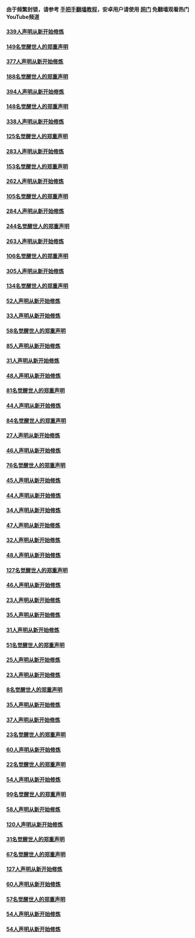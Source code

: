 #### 由于频繁封锁，请参考 [手把手翻墙教程](https://github.com/gfw-breaker/guides/wiki/)，安卓用户请使用 [网门](https://github.com/gfw-breaker/nogfw/blob/master/dl.md?t=05170501) 免翻墙观看热门YouTube频道 

#### [339人声明从新开始修炼](../pages/91/425690.md?t=05170501) 

#### [149名觉醒世人的郑重声明](../pages/91/425689.md?t=05170501) 

#### [377人声明从新开始修炼](../pages/91/424867.md?t=05170501) 

#### [188名觉醒世人的郑重声明](../pages/91/424866.md?t=05170501) 

#### [394人声明从新开始修炼](../pages/91/423914.md?t=05170501) 

#### [148名觉醒世人的郑重声明](../pages/91/423913.md?t=05170501) 

#### [338人声明从新开始修炼](../pages/91/423540.md?t=05170501) 

#### [125名觉醒世人的郑重声明](../pages/91/423539.md?t=05170501) 

#### [283人声明从新开始修炼](../pages/91/423296.md?t=05170501) 

#### [153名觉醒世人的郑重声明](../pages/91/423295.md?t=05170501) 

#### [262人声明从新开始修炼](../pages/91/423004.md?t=05170501) 

#### [105名觉醒世人的郑重声明](../pages/91/423003.md?t=05170501) 

#### [284人声明从新开始修炼](../pages/91/422707.md?t=05170501) 

#### [244名觉醒世人的郑重声明](../pages/91/422706.md?t=05170501) 

#### [263人声明从新开始修炼](../pages/91/422553.md?t=05170501) 

#### [106名觉醒世人的郑重声明](../pages/91/422552.md?t=05170501) 

#### [305人声明从新开始修炼](../pages/91/422153.md?t=05170501) 

#### [134名觉醒世人的郑重声明](../pages/91/422152.md?t=05170501) 

#### [52人声明从新开始修炼](../pages/91/421846.md?t=05170501) 

#### [33人声明从新开始修炼](../pages/91/421804.md?t=05170501) 

#### [58名觉醒世人的郑重声明](../pages/91/421845.md?t=05170501) 

#### [85人声明从新开始修炼](../pages/91/421769.md?t=05170501) 

#### [31人声明从新开始修炼](../pages/91/421763.md?t=05170501) 

#### [48人声明从新开始修炼](../pages/91/421605.md?t=05170501) 

#### [81名觉醒世人的郑重声明](../pages/91/421656.md?t=05170501) 

#### [44人声明从新开始修炼](../pages/91/421544.md?t=05170501) 

#### [84名觉醒世人的郑重声明](../pages/91/421543.md?t=05170501) 

#### [27人声明从新开始修炼](../pages/91/421465.md?t=05170501) 

#### [46人声明从新开始修炼](../pages/91/421454.md?t=05170501) 

#### [76名觉醒世人的郑重声明](../pages/91/421453.md?t=05170501) 

#### [45人声明从新开始修炼](../pages/91/421452.md?t=05170501) 

#### [44人声明从新开始修炼](../pages/91/421422.md?t=05170501) 

#### [34人声明从新开始修炼](../pages/91/421322.md?t=05170501) 

#### [47人声明从新开始修炼](../pages/91/421264.md?t=05170501) 

#### [32人声明从新开始修炼](../pages/91/421225.md?t=05170501) 

#### [48人声明从新开始修炼](../pages/91/421202.md?t=05170501) 

#### [127名觉醒世人的郑重声明](../pages/91/421224.md?t=05170501) 

#### [46人声明从新开始修炼](../pages/91/421203.md?t=05170501) 

#### [23人声明从新开始修炼](../pages/91/421138.md?t=05170501) 

#### [35人声明从新开始修炼](../pages/91/421122.md?t=05170501) 

#### [31人声明从新开始修炼](../pages/91/421081.md?t=05170501) 

#### [51名觉醒世人的郑重声明](../pages/91/421080.md?t=05170501) 

#### [25人声明从新开始修炼](../pages/91/421020.md?t=05170501) 

#### [23人声明从新开始修炼](../pages/91/420884.md?t=05170501) 

#### [8名觉醒世人的郑重声明](../pages/91/420883.md?t=05170501) 

#### [35人声明从新开始修炼](../pages/91/420809.md?t=05170501) 

#### [37人声明从新开始修炼](../pages/91/420766.md?t=05170501) 

#### [23名觉醒世人的郑重声明](../pages/91/420765.md?t=05170501) 

#### [60人声明从新开始修炼](../pages/91/420727.md?t=05170501) 

#### [22名觉醒世人的郑重声明](../pages/91/420726.md?t=05170501) 

#### [54人声明从新开始修炼](../pages/91/420529.md?t=05170501) 

#### [99名觉醒世人的郑重声明](../pages/91/420528.md?t=05170501) 

#### [58人声明从新开始修炼](../pages/91/420198.md?t=05170501) 

#### [120人声明从新开始修炼](../pages/91/420141.md?t=05170501) 

#### [31名觉醒世人的郑重声明](../pages/91/420197.md?t=05170501) 

#### [67名觉醒世人的郑重声明](../pages/91/420140.md?t=05170501) 

#### [127人声明从新开始修炼](../pages/91/420082.md?t=05170501) 

#### [60人声明从新开始修炼](../pages/91/420081.md?t=05170501) 

#### [57名觉醒世人的郑重声明](../pages/91/420080.md?t=05170501) 

#### [54人声明从新开始修炼](../pages/91/419533.md?t=05170501) 

#### [54人声明从新开始修炼](../pages/91/419532.md?t=05170501) 

